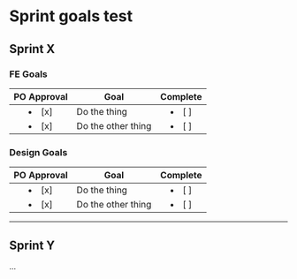 # Sprint goals test

## Sprint X
### FE Goals
| PO Approval | Goal | Complete |
|:---:|---|:---:|
| <li> [x] </li> | Do the thing | <li> [ ] </li> |
| <li> [x] </li> | Do the other thing | <li> [ ] </li> |

### Design Goals
| PO Approval | Goal | Complete |
|:---:|---|:---:|
| <li> [x] </li> | Do the thing | <li> [ ] </li> |
| <li> [x] </li> | Do the other thing | <li> [ ] </li> |

---
## Sprint Y
... 
